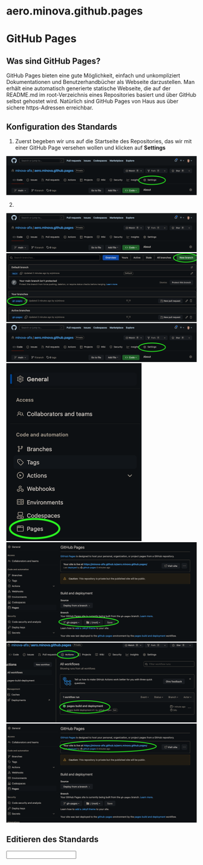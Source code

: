 # aero.minova.github.pages

# GitHub Pages

## Was sind GitHub Pages?

GitHub Pages bieten eine gute Möglichkeit, einfach und unkompliziert Dokumentationen und Benutzerhandbücher als Webseite darzustellen. Man erhält eine automatisch generierte statische Webseite, die auf der README.md im root-Verzeichnis eines Repositories basiert und über GitHub selbst gehostet wird. Natürlich sind GitHub Pages von Haus aus über sichere https-Adressen erreichbar.

## Konfiguration des Standards

1. Zuerst begeben wir uns auf die Startseite des Repositories, das wir mit einer GitHub Page versehen wollen und klicken auf **Settings**

![](/doc/img/1-repopage.png)

2.

![](/doc/img/2-repopage-branches.png)
![](/doc/img/3-create-branch.png)
![](/doc/img/4-repopage-settings.png)
![](/doc/img/5-settings.png)
![](/doc/img/6-set-branch.png)
![](/doc/img/7-gh-actions.png)
![](/doc/img/8-get-url.png)

## Editieren des Standards

<input type="text" id="name" name="name"/>
